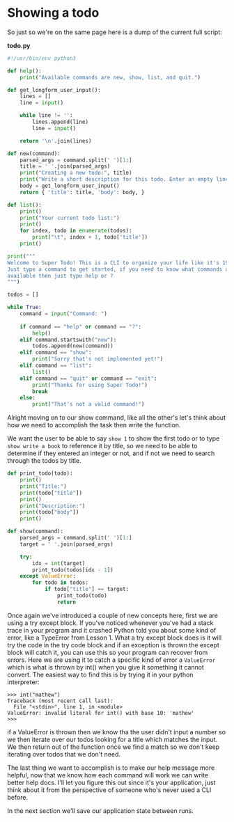 # Showing a todo

So just so we're on the same page here is a dump of the current full script:

**todo.py**
```python
#!/usr/bin/env python3

def help():
    print("Available commands are new, show, list, and quit.")

def get_longform_user_input():
    lines = []
    line = input()

    while line != '':
        lines.append(line)
        line = input()

    return '\n'.join(lines)

def new(command):
    parsed_args = command.split(' ')[1:]
    title = ' '.join(parsed_args)
    print("Creating a new todo:", title)
    print("Write a short description for this todo. Enter an empty line when finished.")
    body = get_longform_user_input()
    return { 'title': title, 'body': body, }

def list():
    print()
    print("Your current todo list:")
    print()
    for index, todo in enumerate(todos):
        print("\t", index + 1, todo['title'])
    print()

print("""
Welcome to Super Todo! This is a CLI to organize your life like it's 1999!
Just type a command to get started, if you need to know what commands are
available then just type help or ?
""")

todos = []

while True:
    command = input("Command: ")
    
    if command == "help" or command == "?":
        help()
    elif command.startswith("new"):
        todos.append(new(command))
    elif command == "show":
        print("Sorry that's not implemented yet!")
    elif command == "list":
        list()
    elif command == "quit" or command == "exit":
        print("Thanks for using Super Todo!")
        break
    else:
        print("That's not a valid command!")
```

Alright moving on to our show command, like all the other's let's think about
how we need to accomplish the task then write the function.

We want the user to be able to say `show 1` to show the first todo or to type
`show write a book` to reference it by title, so we need to be able to determine
if they entered an integer or not, and if not we need to search through the todos
by title.

```python
def print_todo(todo):
    print()
    print("Title:")
    print(todo["title"])
    print()
    print("Description:") 
    print(todo["body"])
    print()

def show(command):
    parsed_args = command.split(' ')[1:]
    target = ' '.join(parsed_args)

    try:
        idx = int(target)
        print_todo(todos[idx - 1]) 
    except ValueError:
        for todo in todos:
            if todo["title"] == target:
                print_todo(todo)
                return
```

Once again we've introduced a couple of new concepts here, first we are using
a try except block. If you've noticed whenever you've had a stack trace in your
program and it crashed Python told you about some kind of error, like a 
TypeError from Lesson 1. What a try except block does is it will try the code in
the try code block and if an exception is thrown the except block will catch it,
you can use this so your program can recover from errors. Here we are using it to
catch a specific kind of error a `ValueError` which is what is thrown by int()
when you give it something it cannot convert. The easiest way to find this is by
trying it in your python interpreter:

```
>>> int("mathew")
Traceback (most recent call last):
  File "<stdin>", line 1, in <module>
ValueError: invalid literal for int() with base 10: 'mathew'
>>>
```

if a ValueError is thrown then we know tha the user didn't input a number so
we then iterate over our todos looking for a title which matches the input. We
then return out of the function once we find a match so we don't keep iterating
over todos that we don't need. 

The last thing we want to accomplish is to make our help message more helpful,
now that we know how each command will work we can write better help docs.
I'll let you figure this out since it's your application, just think about it
from the perspective of someone who's never used a CLI before.

In the next section we'll save our application state between runs.
